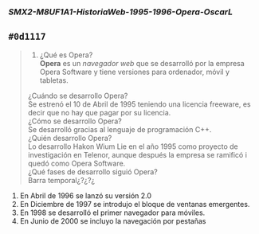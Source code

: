 ### **_SMX2-M8UF1A1-HistoriaWeb-1995-1996-Opera-OscarL_**

## `#0d1117`
> 1. ¿Qué es Opera?  
**Opera** es un *navegador web* que se desarrolló por la empresa Opera Software y tiene versiones para ordenador, móvil y tabletas.  
>
> ¿Cuándo se desarrollo Opera?  
Se estrenó el 10 de Abril de 1995 teniendo una licencia freeware, es decir que no hay que pagar por su licencia.  
¿Cómo se desarrollo Opera?  
Se desarrolló gracias al lenguaje de programación C++.  
¿Quién desarrollo Opera?  
Lo desarrollo Hakon Wium Lie en el año 1995 como proyecto de investigación en Telenor, aunque después la empresa se ramificó i quedó como Opera Software.  
¿Qué fases de desarrollo siguió Opera?  
Barra temporal¿?¿?¿
1.  En Abril de 1996 se lanzó su versión 2.0  
2.  En Diciembre de 1997 se introdujo el bloque de ventanas emergentes.  
3.  En 1998 se desarrolló el primer navegador para móviles.  
4.  En Junio de 2000 se incluyo la navegación por pestañas  
